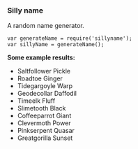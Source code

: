 ### Silly name

A random name generator.

````
var generateName = require('sillyname');
var sillyName = generateName();
````

**Some example results:**

* Saltfollower Pickle
* Roadtoe Ginger
* Tidegargoyle Warp
* Geodecollar Daffodil
* Timeelk Fluff
* Slimetooth Black
* Coffeeparrot Giant
* Clevermoth Power
* Pinkserpent Quasar
* Greatgorilla Sunset